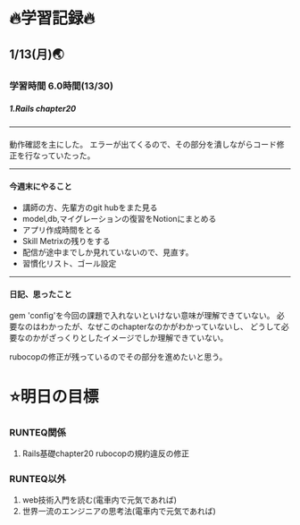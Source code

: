 # 🔥学習記録🔥
## 1/13(月)🌏
### 学習時間  6.0時間(13/30)
##### 1.Rails chapter20　

***
####
動作確認を主にした。
エラーが出てくるので、その部分を潰しながらコード修正を行なっていたった。

***
#### 今週末にやること
- 講師の方、先輩方のgit hubをまた見る
- model,db,マイグレーションの復習をNotionにまとめる
- アプリ作成時間をとる
- Skill Metrixの残りをする
- 配信が途中までしか見れていないので、見直す。
- 習慣化リスト、ゴール設定

***
#### 日記、思ったこと
gem 'config'を今回の課題で入れないといけない意味が理解できていない。
必要なのはわかったが、なぜこのchapterなのかがわかっていないし、
どうして必要なのかがざっくりとしたイメージでしか理解できていない。

rubocopの修正が残っているのでその部分を進めたいと思う。


# ⭐️明日の目標
### RUNTEQ関係
1. Rails基礎chapter20  rubocopの規約違反の修正

### RUNTEQ以外
1. web技術入門を読む(電車内で元気であれば)
2. 世界一流のエンジニアの思考法(電車内で元気であれば)
